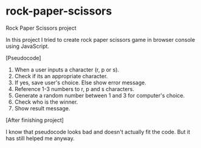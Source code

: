 # rock-paper-scissors

Rock Paper Scissors project

In this project I tried to create rock paper scissors game in browser console using JavaScript.

[Pseudocode]

1. When a user inputs a character (r, p or s).
2. Check if its an appropriate character.
3. If yes, save user's choice. Else show error message.
4. Reference 1-3 numbers to r, p and s characters.
5. Generate a random number between 1 and 3 for computer's choice.
6. Check who is the winner.
7. Show result message.

[After finishing project]

I know that pseudocode looks bad and doesn't actually fit the code. But it has still helped me anyway.
